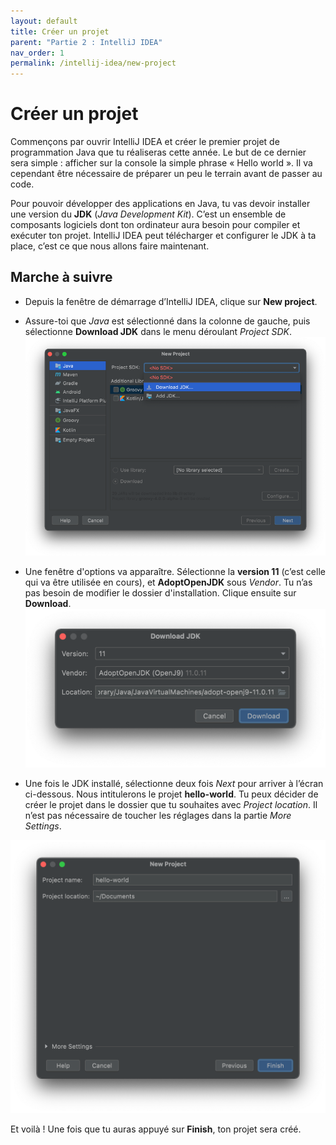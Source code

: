 ```yaml
---
layout: default
title: Créer un projet
parent: "Partie 2 : IntelliJ IDEA"
nav_order: 1
permalink: /intellij-idea/new-project
---
```


# Créer un projet

Commençons par ouvrir IntelliJ IDEA et créer le premier projet de programmation Java que tu réaliseras cette année. Le but de ce dernier sera simple : afficher sur la console la simple phrase « Hello world ». Il va cependant être nécessaire de préparer un peu le terrain avant de passer au code.

Pour pouvoir développer des applications en Java, tu vas devoir installer une version du **JDK** (*Java Development Kit*). C’est un ensemble de composants logiciels dont ton ordinateur aura besoin pour compiler et exécuter ton projet. IntelliJ IDEA peut télécharger et configurer le JDK à ta place, c’est ce que nous allons faire maintenant.

## Marche à suivre

* Depuis la fenêtre de démarrage d’IntelliJ IDEA, clique sur **New project**.

* Assure-toi que *Java* est sélectionné dans la colonne de gauche, puis sélectionne **Download JDK** dans le menu déroulant *Project SDK*.
  ![Emplacement de “Download JDK”](../assets/jdk-download.png)

* Une fenêtre d'options va apparaître. Sélectionne la **version 11** (c’est celle qui va être utilisée en cours), et **AdoptOpenJDK** sous *Vendor*. Tu n’as pas besoin de modifier le dossier d'installation. Clique ensuite sur **Download**.
  ![Les options à spécifier](../assets/jdk-options.png)

* Une fois le JDK installé, sélectionne deux fois *Next* pour arriver à l’écran ci-dessous. Nous intitulerons le projet **hello-world**. Tu peux décider de créer le projet dans le dossier que tu souhaites avec *Project location*. Il n’est pas nécessaire de toucher les réglages dans la partie *More Settings*.

![Finalisation de la création du projet](../assets/project-setup.png)

Et voilà ! Une fois que tu auras appuyé sur **Finish**, ton projet sera créé.
